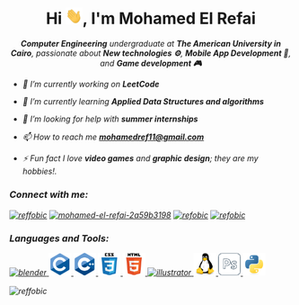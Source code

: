 <h1 align="center">Hi <img src="https://raw.githubusercontent.com/ABSphreak/ABSphreak/master/gifs/Hi.gif" width="30px">, I'm Mohamed El Refai</h1> 

<p align="center">
  <em>
    <b>Computer Engineering</b> undergraduate at <b>The American University in Cairo</b>, passionate about <b>New technologies ⚙️</b>, <b>Mobile App Development 📱</b>, and <b>Game development 🎮</b> 
  <br>
</p>

- 🔭 I’m currently working on **LeetCode**

- 🌱 I’m currently learning **Applied Data Structures and algorithms**

- 🤝 I’m looking for help with **summer internships**

- 📫 How to reach me **mohamedref11@gmail.com**

- ⚡ Fun fact I love **video games** and **graphic design**; they are my hobbies!.

<h3 align="left">Connect with me:</h3>
<p align="left">
<a href="https://twitter.com/reffobic" target="blank"><img align="center" src="https://raw.githubusercontent.com/rahuldkjain/github-profile-readme-generator/master/src/images/icons/Social/twitter.svg" alt="reffobic" height="30" width="40" /></a>
<a href="https://www.linkedin.com/in/refobic/" target="blank"><img align="center" src="https://raw.githubusercontent.com/rahuldkjain/github-profile-readme-generator/master/src/images/icons/Social/linked-in-alt.svg" alt="mohamed-el-refai-2a59b3198" height="30" width="40" /></a>
<a href="https://instagram.com/refobic" target="blank"><img align="center" src="https://raw.githubusercontent.com/rahuldkjain/github-profile-readme-generator/master/src/images/icons/Social/instagram.svg" alt="refobic" height="30" width="40" /></a>
<a href="https://www.leetcode.com/refobic" target="blank"><img align="center" src="https://raw.githubusercontent.com/rahuldkjain/github-profile-readme-generator/master/src/images/icons/Social/leet-code.svg" alt="refobic" height="30" width="40" /></a>
</p>

<h3 align="left">Languages and Tools:</h3>
<p align="left"> <a href="https://www.blender.org/" target="_blank" rel="noreferrer"> <img src="https://download.blender.org/branding/community/blender_community_badge_white.svg" alt="blender" width="40" height="40"/> </a> <a href="https://www.cprogramming.com/" target="_blank" rel="noreferrer"> <img src="https://raw.githubusercontent.com/devicons/devicon/master/icons/c/c-original.svg" alt="c" width="40" height="40"/> </a> <a href="https://www.w3schools.com/cpp/" target="_blank" rel="noreferrer"> <img src="https://raw.githubusercontent.com/devicons/devicon/master/icons/cplusplus/cplusplus-original.svg" alt="cplusplus" width="40" height="40"/> </a> <a href="https://www.w3schools.com/css/" target="_blank" rel="noreferrer"> <img src="https://raw.githubusercontent.com/devicons/devicon/master/icons/css3/css3-original-wordmark.svg" alt="css3" width="40" height="40"/> </a> <a href="https://www.w3.org/html/" target="_blank" rel="noreferrer"> <img src="https://raw.githubusercontent.com/devicons/devicon/master/icons/html5/html5-original-wordmark.svg" alt="html5" width="40" height="40"/> </a> <a href="https://www.adobe.com/in/products/illustrator.html" target="_blank" rel="noreferrer"> <img src="https://www.vectorlogo.zone/logos/adobe_illustrator/adobe_illustrator-icon.svg" alt="illustrator" width="40" height="40"/> </a> <a href="https://www.linux.org/" target="_blank" rel="noreferrer"> <img src="https://raw.githubusercontent.com/devicons/devicon/master/icons/linux/linux-original.svg" alt="linux" width="40" height="40"/> </a> <a href="https://www.photoshop.com/en" target="_blank" rel="noreferrer"> <img src="https://raw.githubusercontent.com/devicons/devicon/master/icons/photoshop/photoshop-line.svg" alt="photoshop" width="40" height="40"/> </a> <a href="https://www.python.org" target="_blank" rel="noreferrer"> <img src="https://raw.githubusercontent.com/devicons/devicon/master/icons/python/python-original.svg" alt="python" width="40" height="40"/> </a> <a href="https://www.qt.io/" target="_blank" rel="noreferrer"> </a> </p>

<p><img align="center" src="https://github-readme-stats.vercel.app/api/top-langs?username=reffobic&show_icons=true&locale=en&layout=compact" alt="reffobic" /></p>
